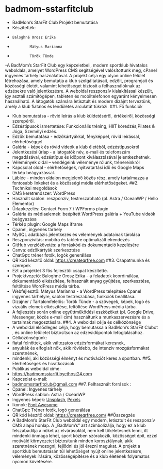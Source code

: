 # badmom-sstarfitclub
- BadMom’s StarFit Club  Projekt bemutatása
- Készítették:
-     Baloghné Orosz Erika
-			  Mátyus Marianna
-			  Török Tünde
-A  BadMom’s StarFit Club  egy képzeletbeli, modern sportklub hivatalos weboldala, amelyet WordPress CMS segítségével valósítottunk meg, cPanel ingyenes tárhely használatával. A projekt célja egy olyan online felület létrehozása, amely bemutatja a klub szolgáltatásait, edzőit, programjait és közösségi életét, valamint lehetőséget biztosít a felhasználóknak az edzésekre való jelentkezésre. A weboldal reszponzív kialakítással készült, így asztali számítógépen, tableten és mobiltelefonon egyaránt kényelmesen használható. A látogatók számára letisztult és modern dizájnt terveztünk, amely a klub fiatalos és lendületes arculatát tükrözi. 
##1.	Fő funkciók 
-	Klub bemutatása  - rövid leírás a klub küldetéséről, értékeiről, közösségi szerepéről. 
-	Edzéstípusok ismertetése: Funkcionális tréning, HIIT köredzés,Pilates & Jóga, Személyi edzés. 
-	Edzők bemutatása  - edzőkártyákkal, fényképpel, rövid leírással, elérhetőséggel
-	Galéria  - képek és rövid videók a klub életéből, edzéstípusokról
-	Jelentkezési űrlap  - a látogatók név, e-mail és telefonszám megadásával, edzéstípus és időpont kiválasztásával jelentkezhetnek.
-	Vélemények oldal – vendégeink véleménye rólunk, trénereinkről
-	Kapcsolat oldal  - elérhetőségek, nyitvatartási idő és Google Maps térkép beágyazással. 
-	Lábléc  - minden oldalon megjelenő közös rész, amely tartalmazza a fontosabb linkeket és a közösségi média elérhetőségeket.
##2.	 Technikai megoldások 
-	CMS keretrendszer:  WordPress 
-	Használt sablon:  reszponzív, testreszabható (pl. Astra / OceanWP / Hello Elementor) 
-	Űrlapkezelés:  Contact Form 7 / WPForms plugin 
-	Galéria és médiaelemek:  beépített WordPress galéria + YouTube videók beágyazása 
-	Térkép plugin:  Google Maps iframe 
-	Cpanel, ingyenes tárhely 
-	MySQL adatbázis jelentkezés és vélemények adatainak tárolása
-	Reszponzivitás:  mobilra és tabletre optimalizált elrendezés 
-	GitHub verziókövetés:  a forráskód és dokumentáció kezelésére 
-	Canva: edzőkártyák szerkesztése
-	ChatGpt: tréner fotók, logók generálása
-	QR kód készítő oldal: https://createqrfree.com
##3.	 Csapatmunka és szerepek 
- Ezt a  projektet 3 fős fejlesztői csapat készítette. 
-	Projektvezető: Baloghné Orosz Erika - a feladatok koordinálása, dokumentáció elkészítése, felhasznált anyag gyűjtése, szerkesztése, feltöltése WordPress média tárba.
- Webfejlesztő: Mátyus Marianna - a WordPress telepítése Cpanel ingyenes tárhelyre, sablon testreszabása, funkciók beállítása. 
-	Dizájner / Tartalomfelelős: Török Tünde - a szövegek, képek, logó és vizuális   elemek elkészítése, feltöltése WordPress média tárba. 
- A fejlesztés során online együttműködési eszközöket (pl. Google Drive, Messenger, közös e-mail cím) használtunk a munkaszervezésre és a tartalmak megosztására.
 ##4.	 A weboldal célja és célközönsége 
- A weboldal elsődleges célja, hogy bemutassa a  BadMom’s StarFit Clubot , és online felületet biztosítson az edzésidőpontok lefoglalásához. 
- Célközönségünk:
-	fiatal felnőttek, akik változatos edzésformákat keresnek, 
-	anyukák és elfoglalt nők, akik rövidebb, de intenzív mozgásformákat szeretnének, 
-	mindenki, aki közösségi élményt és motivációt keres a sportban.
##5.	Elérhetőségek és hivatkozások
- Publikus weboldal címe:  
- https://badmomsstarfit.byethost24.com
- Kapcsolat e-mail:  
- badmomsstarfitclub@gmail.com
##7.	Felhasznált források : 
-	Cpanel: Ingyenes tárhely  
-	WordPress sablon: Astra / OceanWP 
-	Ingyenes képek: [Unsplash](https://unsplash.com), [Pexels](https://pexels.com)
-	Ikonok: [Font Awesome](https://fontawesome.com)
-	ChatGpt: Tréner fotók, logó generálása
-	QR kód készítő oldal: https://createqrfree.com/
 ##Összegzés
- A  BadMom’s StarFit Club  weboldal egy modern, letisztult és reszponzív CMS alapú honlap. A „BadMom’s” azt szimbolizálja, hogy ez a klub felszabadítja a nőket az elvárásoktól,  nem kell tökéletesnek lenni, itt mindenki önmaga lehet, sport közben szórakozik, közösséget épít, ezzel motiváló környezetet biztosítunk minden korosztálynak, akik szeretnének mozogni, fejlődni és jól érezni magukat. A projekt a sportklub bemutatásán túl lehetőséget nyújt online jelentkezésre, vélemények írására, közösségépítésre és a klub életének folyamatos nyomon követésére.


